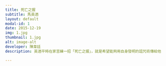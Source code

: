 ```yaml
---
title: 死亡之握
subtitle: 馬英酒
layout: default
modal-id: 1
date: 2015-12-19
img: 1.jpg
thumbnail: 1.jpg
alt: image-alt
developer: 陳韋廷
description: 英酒平時在家苦練一招「死亡之握」，就是希望能夠用自身發明的詛咒術傳給他的對手─習大大。終於今天找到藉口約到習大大一起開記者會！究竟英酒能不能成功詛咒呢？！

---
```

